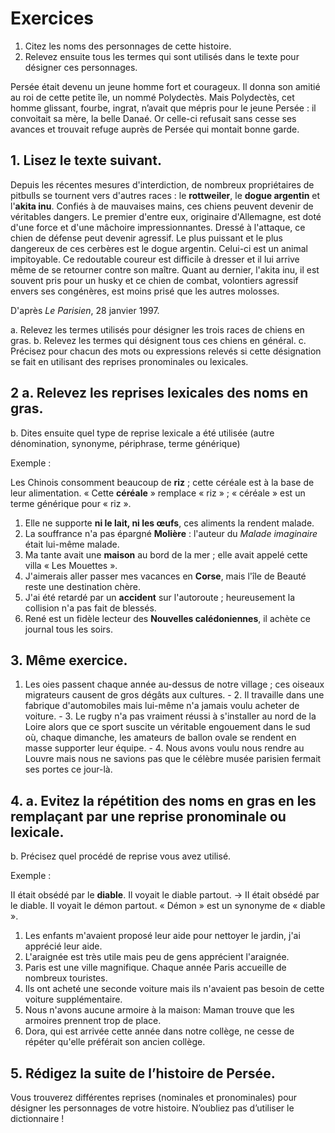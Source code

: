# Exercices
 
1. Citez les noms des personnages de cette histoire.
2. Relevez ensuite tous les termes qui sont utilisés dans le texte pour désigner ces personnages.
 
Persée était devenu un jeune homme fort et courageux. Il donna son amitié au roi de cette petite île, un nommé Polydectès. Mais Polydectès, cet homme glissant, fourbe, ingrat, n’avait que mépris pour le jeune Persée : il convoitait sa mère, la belle Danaé. Or celle-ci refusait sans cesse ses avances et trouvait refuge auprès de Persée qui montait bonne garde.
 
 
## 1. Lisez le texte suivant.

Depuis les récentes mesures d'interdiction, de nombreux propriétaires de pitbulls se tournent vers d'autres races : le **rottweiler**, le **dogue argentin** et l'**akita inu**. Confiés à de mauvaises mains, ces chiens peuvent devenir de véritables dangers.
Le premier d'entre eux, originaire d'Allemagne, est doté d'une force et d'une mâchoire impressionnantes. Dressé à l'attaque, ce chien de défense peut devenir agressif.
Le plus puissant et le plus dangereux de ces cerbères est le dogue argentin. Celui-ci est un animal impitoyable. Ce redoutable coureur est difficile à dresser et il lui arrive même de se retourner contre son maître.
Quant au dernier, l'akita inu, il est souvent pris pour un husky et ce chien de combat, volontiers agressif envers ses congénères, est moins prisé que les autres molosses.​

D'après *Le Parisien*, 28 janvier 1997.
 
a. Relevez les termes utilisés pour désigner les trois races de chiens en gras.
b. Relevez les termes qui désignent tous ces chiens en général.
c. Précisez pour chacun des mots ou expressions relevés si cette désignation se fait en utilisant des reprises pronominales ou lexicales.
 
 
## 2 a. Relevez les reprises lexicales des noms en gras.
  b. Dites ensuite quel type de reprise lexicale a été utilisée (autre dénomination, synonyme, périphrase, terme générique)
 
Exemple :
 
Les Chinois consomment beaucoup de **riz** ; cette céréale est à la base de leur alimentation. « Cette **céréale** » remplace « riz » ; « céréale » est un terme générique pour « riz ».
​
1. Elle ne supporte **ni le lait, ni les œufs**, ces aliments la rendent malade.
2. La souffrance n'a pas épargné **Molière** : l'auteur du *Malade imaginaire* était lui-même malade.
3. Ma tante avait une **maison** au bord de la mer ; elle avait appelé cette villa « Les Mouettes ».
4. J'aimerais aller passer mes vacances en **Corse**, mais l'île de Beauté reste une destination chère.
5. J'ai été retardé par un **accident** sur l'autoroute ; heureusement la collision n'a pas fait de blessés.
6. René est un fidèle lecteur des **Nouvelles calédoniennes**, il achète ce journal tous les soirs.

## 3. Même exercice.
 
1. Les oies passent chaque année au-dessus de notre village ; ces oiseaux migrateurs causent de gros dégâts aux cultures. - 2. Il travaille dans une fabrique d'automobiles mais lui-même n'a jamais voulu acheter de voiture. - 3. Le rugby n'a pas vraiment réussi à s'installer au nord de la Loire alors que ce sport suscite un véritable engouement dans le sud où, chaque dimanche, les amateurs de ballon ovale se rendent en masse supporter leur équipe. - 4. Nous avons voulu nous rendre au Louvre mais nous ne savions pas que le célèbre musée parisien fermait ses portes ce jour-là.

## 4. a. Evitez la répétition des noms en gras en les remplaçant par une reprise pronominale ou lexicale.
b. Précisez quel procédé de reprise vous avez utilisé.

Exemple :

II était obsédé par le **diable**. Il voyait le diable partout. → II était obsédé par le diable.  Il voyait le démon partout. « Démon » est un synonyme de « diable ».
 
1. Les enfants m'avaient proposé leur aide pour nettoyer le jardin, j'ai apprécié leur aide.
2. L'araignée est très utile mais peu de gens apprécient l'araignée.
3. Paris est une ville magnifique. Chaque année Paris accueille de nombreux touristes.
4. Ils ont acheté une seconde voiture mais ils n'avaient pas besoin de cette voiture supplémentaire.
5. Nous n'avons aucune armoire à la maison: Maman trouve que les armoires prennent trop de place.
6. Dora, qui est arrivée cette année dans notre collège, ne cesse de répéter qu'elle préférait son ancien collège.
 
 
## 5. Rédigez la suite de l’histoire de Persée.
Vous trouverez différentes reprises (nominales et pronominales) pour désigner les personnages de votre histoire.
N’oubliez pas d’utiliser le dictionnaire !